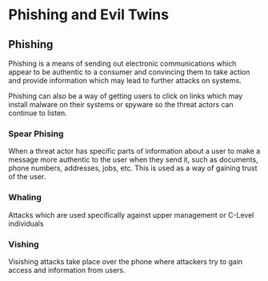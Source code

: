 # Phishing and Evil Twins

## Phishing 

Phishing is a means of sending out electronic communications which appear to be authentic to a consumer and convincing them to take action and provide information which may lead to further attacks on systems.

Phishing can also be a way of getting users to click on links which may install malware on their systems or spyware so the threat actors can continue to listen.

### Spear Phising

When a threat actor has specific parts of information about a user to make a message more authentic to the user when they send it, such as documents, phone numbers, addresses, jobs, etc. This is used as a way of gaining trust of the user.

### Whaling

Attacks which are used specifically against upper management or C-Level individuals

### Vishing

Visishing attacks take place over the phone where attackers try to gain access and information from users.